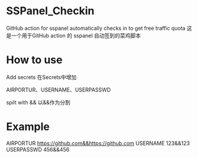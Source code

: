 # SSPanel_Checkin
 GitHub action for sspanel automatically checks in to get free traffic quota
 这是一个用于GitHub action 的 sspanel 自动签到的菜鸡脚本
# How to use
 Add secrets
 在Secrets中增加

 AIRPORTUR、USERNAME、USERPASSWD

 spilt with &&
 以&&作为分割

# Example

AIRPORTUR https://github.com&&https://github.com
USERNAME 123&&123
USERPASSWD 456&&456
